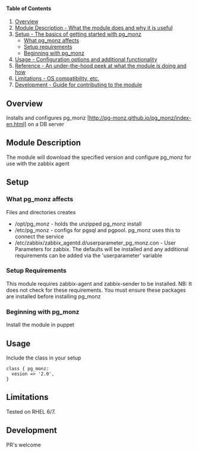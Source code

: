 #### Table of Contents

1. [Overview](#overview)
2. [Module Description - What the module does and why it is useful](#module-description)
3. [Setup - The basics of getting started with pg_monz](#setup)
    * [What pg_monz affects](#what-pg_monz-affects)
    * [Setup requirements](#setup-requirements)
    * [Beginning with pg_monz](#beginning-with-pg_monz)
4. [Usage - Configuration options and additional functionality](#usage)
5. [Reference - An under-the-hood peek at what the module is doing and how](#reference)
5. [Limitations - OS compatibility, etc.](#limitations)
6. [Development - Guide for contributing to the module](#development)

## Overview

Installs and configures pg_monz [http://pg-monz.github.io/pg_monz/index-en.html] on a DB server

## Module Description

The module will download the specified version and configure pg_monz for use with the zabbix agent

## Setup

### What pg_monz affects

Files and directories creates
* /opt/pg_monz - holds the unzipped pg_monz install
* /etc/pg_monz - configs for pgsql and pgpool. pg_monz uses this to connect the service
* /etc/zabbix/zabbix_agentd.d/userparameter_pg_monz.con - User Parameters for zabbix. The defaults will be installed and any additional requirements can be added via the 'userparameter' variable

### Setup Requirements

This module requires zabbix-agent and zabbix-sender to be installed. 
NB: It does not check for these requirements. You must ensure these packages are installed before installing pg_monz

### Beginning with pg_monz

Install the module in puppet

## Usage

Include the class in your setup
```puppet
class { pg_monz:
  vesion => '2.0',
}
```

## Limitations

Tested on RHEL 6/7. 

## Development

PR's welcome
